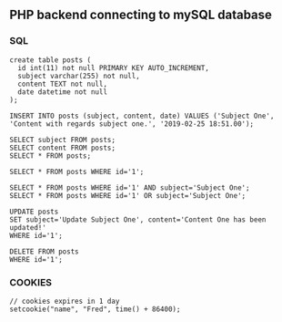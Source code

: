 ## PHP backend connecting to mySQL database

### SQL
```
create table posts (
  id int(11) not null PRIMARY KEY AUTO_INCREMENT,
  subject varchar(255) not null,
  content TEXT not null,
  date datetime not null
);
```
```
INSERT INTO posts (subject, content, date) VALUES ('Subject One', 'Content with regards subject one.', '2019-02-25 18:51.00');
```
```
SELECT subject FROM posts;
SELECT content FROM posts;
SELECT * FROM posts;
```
```
SELECT * FROM posts WHERE id='1';
```
```
SELECT * FROM posts WHERE id='1' AND subject='Subject One';
SELECT * FROM posts WHERE id='1' OR subject='Subject One';
```
```
UPDATE posts
SET subject='Update Subject One', content='Content One has been updated!'
WHERE id='1';
```
```
DELETE FROM posts
WHERE id='1';
```


### COOKIES
```
// cookies expires in 1 day
setcookie("name", "Fred", time() + 86400);
```